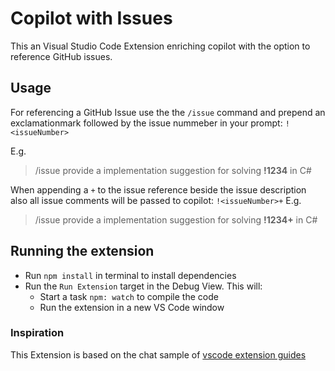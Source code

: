 # Copilot with Issues

This an Visual Studio Code Extension enriching copilot with the option to reference GitHub issues.

## Usage

For referencing a GitHub Issue use the the `/issue` command and prepend an exclamationmark followed by the issue nummeber in your prompt: `!<issueNumber>`

E.g.

> /issue provide a implementation suggestion for solving **!1234** in C#

When appending a `+` to the issue reference beside the issue description also all issue comments will be passed to copilot: `!<issueNumber>+`
E.g.

> /issue provide a implementation suggestion for solving **!1234+** in C#

## Running the extension

- Run `npm install` in terminal to install dependencies
- Run the `Run Extension` target in the Debug View. This will:
  - Start a task `npm: watch` to compile the code
  - Run the extension in a new VS Code window

### Inspiration

This Extension is based on the chat sample of [vscode extension guides](https://github.com/microsoft/vscode-extension-samples/tree/main/chat-sample)
